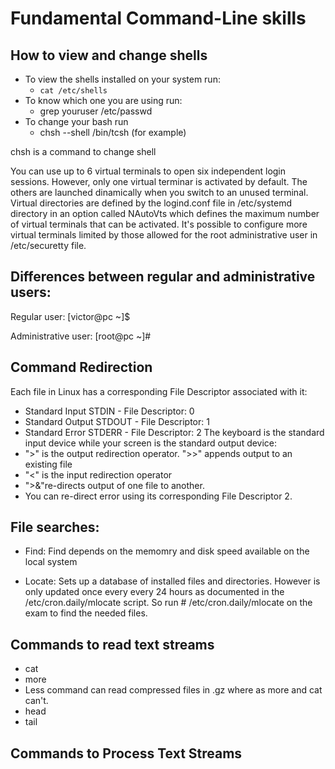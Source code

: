 # Fundamental Command-Line skills


## How to view and change shells
- To view the shells installed on your system run:
  - `cat /etc/shells`
- To know which one you are using run:
  - grep youruser /etc/passwd
- To change your bash run
  - chsh --shell /bin/tcsh (for example)

chsh is a command to change shell

You can use up to 6 virtual terminals to open six independent login sessions. However, only one virtual terminar is activated by default. The others are launched dinamically when you switch to an unused terminal.
Virtual directories are defined by the logind.conf file in /etc/systemd directory in an option called NAutoVts which defines the maximum number of virtual terminals that can be activated. 
It's possible to configure more virtual terminals limited by those allowed for the root administrative user in /etc/securetty file.

## Differences between regular and administrative users:

Regular user: [victor@pc ~]$

Administrative user: [root@pc ~]#

## Command Redirection

Each file in Linux has a corresponding File Descriptor associated with it:
- Standard Input STDIN - File Descriptor: 0
- Standard Output STDOUT - File Descriptor: 1
- Standard Error STDERR - File Descriptor: 2
The keyboard is the standard input device while your screen is the standard output device:
- ">" is the output redirection operator. ">>" appends output to an existing file
- "<" is the input redirection operator
- ">&"re-directs output of one file to another.
- You can re-direct error using its corresponding File Descriptor 2.


## File searches:

- Find: Find depends on the memomry and disk speed available on the local system

- Locate: Sets up a database of installed files and directories. However is only updated once every every 24 hours as documented in the /etc/cron.daily/mlocate script. So run # /etc/cron.daily/mlocate on the exam to find the needed files.

## Commands to read text streams
- cat
- more
- Less command can read compressed files in .gz where as more and cat can't.
- head
- tail

## Commands to Process Text Streams
